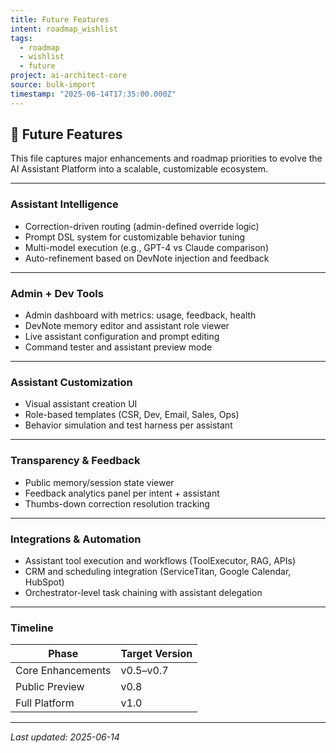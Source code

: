 ```yaml
---
title: Future Features
intent: roadmap_wishlist
tags:
  - roadmap
  - wishlist
  - future
project: ai-architect-core
source: bulk-import
timestamp: "2025-06-14T17:35:00.000Z"
---
```


## 🔮 Future Features

This file captures major enhancements and roadmap priorities to evolve the AI Assistant Platform into a scalable, customizable ecosystem.

---

### Assistant Intelligence

- Correction-driven routing (admin-defined override logic)
- Prompt DSL system for customizable behavior tuning
- Multi-model execution (e.g., GPT-4 vs Claude comparison)
- Auto-refinement based on DevNote injection and feedback

---

### Admin + Dev Tools

- Admin dashboard with metrics: usage, feedback, health
- DevNote memory editor and assistant role viewer
- Live assistant configuration and prompt editing
- Command tester and assistant preview mode

---

### Assistant Customization

- Visual assistant creation UI
- Role-based templates (CSR, Dev, Email, Sales, Ops)
- Behavior simulation and test harness per assistant

---

### Transparency & Feedback

- Public memory/session state viewer
- Feedback analytics panel per intent + assistant
- Thumbs-down correction resolution tracking

---

### Integrations & Automation

- Assistant tool execution and workflows (ToolExecutor, RAG, APIs)
- CRM and scheduling integration (ServiceTitan, Google Calendar, HubSpot)
- Orchestrator-level task chaining with assistant delegation

---

### Timeline

| Phase             | Target Version |
| ----------------- | -------------- |
| Core Enhancements | v0.5–v0.7      |
| Public Preview    | v0.8           |
| Full Platform     | v1.0           |

---

_Last updated: 2025-06-14_
